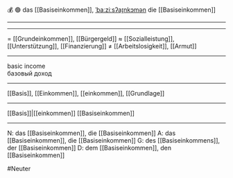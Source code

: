 💰 🟢 das [[Basiseinkommen]], [ˈbaːziːsʔaɪ̯nkɔmən](https://youglish.com/pronounce/Basiseinkommen/german)
die [[Basiseinkommen]]

---


---
= [[Grundeinkommen]], [[Bürgergeld]]
≈ [[Sozialleistung]], [[Unterstützung]], [[Finanzierung]]
≠ [[Arbeitslosigkeit]], [[Armut]]

---
basic income  
базовый доход

---
[[Basis]], [[Einkommen]], [[einkommen]], [[Grundlage]]

---
[[Basis]]|[[einkommen]]
[[Basiseinkommen]]


---
N: das [[Basiseinkommen]], die [[Basiseinkommen]]
A: das [[Basiseinkommen]], die [[Basiseinkommen]]
G: des [[Basiseinkommens]], der [[Basiseinkommen]]
D: dem [[Basiseinkommen]], den [[Basiseinkommen]]


#Neuter 